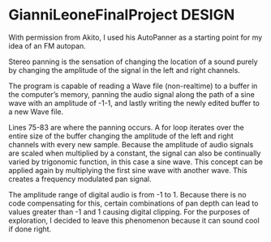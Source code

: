 # GianniLeoneFinalProject DESIGN

 With permission from Akito, I used his AutoPanner as a starting point for my idea of an FM autopan. 

 Stereo panning is the sensation of changing the location of a sound purely by changing the amplitude of the signal in the left and right channels.
 
 The program is capable of reading a Wave file (non-realtime) to a buffer in the computer’s memory, panning 
 the audio signal along the path of a sine wave with an amplitude of -1-1, and lastly writing the newly 
 edited buffer to a new Wave file. 

 Lines 75-83 are where the panning occurs. A for loop iterates over the entire size of the buffer changing the amplitude of the left and right channels with every new sample. Because the amplitude of audio signals are scaled when multiplied by a constant, the signal can also be continually varied by trigonomic function, in this case a sine wave. This concept can be applied again by multiplying the first sine wave with another wave. This creates a frequency modulated pan signal.

 The amplitude range of digital audio is from -1 to 1. Because there is no code compensating for this, certain combinations of pan depth can lead to values greater than -1 and 1 causing digital clipping. For the purposes of exploration, I decided to leave this phenomenon because it can sound cool if done right.




 